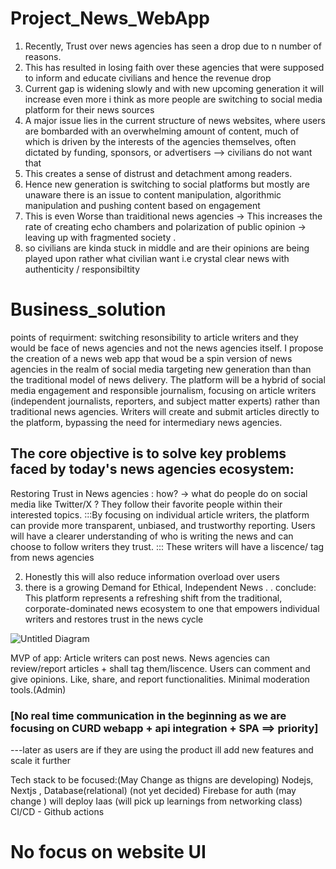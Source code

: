 # Project_News_WebApp

1. Recently, Trust over news agencies has seen a drop due to n number of reasons.
2. This has resulted in losing faith over these agencies that were supposed to inform and educate civilians and hence the revenue drop
3. Current gap is widening slowly and with new upcoming generation it will increase even more i think as more people are switching to social media platform for their news sources
4. A major issue lies in the current structure of news websites, where users are bombarded with an overwhelming amount of content, much of which is driven by the interests of the agencies themselves, often dictated by funding, sponsors, or advertisers  --> civilians do not want that
5. This creates a sense of distrust and detachment among readers.
6. Hence new generation is switching to social platforms but mostly are unaware there is an issue to content manipulation, algorithmic manipulation and pushing content based on engagement
7. This is even Worse than traiditional news agencies -> This increases the rate of creating echo chambers and polarization of public opinion -> leaving up with fragmented society .
8. so civilians are kinda stuck in middle and are their opinions are being played upon rather what civilian want i.e crystal clear news with authenticity / responsibiltity
# Business_solution
points of requirment: switching resonsibility to article writers and they would be face of news agencies and not the news agencies itself.
I propose the creation of a news web app that woud be a spin version of news agencies in the realm of social media targeting new generation than than the traditional model of news delivery. The platform will be a hybrid of social media engagement and responsible journalism, focusing on article writers (independent journalists, reporters, and subject matter experts) rather than traditional news agencies. Writers will create and submit articles directly to the platform, bypassing the need for intermediary news agencies.

## The core objective is to solve key problems faced by today's news agencies ecosystem:
Restoring Trust in News agencies :
how? -> what do people do on social media like Twitter/X ? 
They follow their favorite people within their interested topics.
:::By focusing on individual article writers, the platform can provide more transparent, unbiased, and trustworthy reporting. Users will have a clearer understanding of who is writing the news and can choose to follow writers they trust.
:::
These writers will have a liscence/ tag from news agencies

2. Honestly this will also reduce information overload over users
3. there is a growing Demand for Ethical, Independent News
.
.
conclude: This platform represents a refreshing shift from the traditional, corporate-dominated news ecosystem to one that empowers individual writers and restores trust in the news cycle

![Untitled Diagram](https://github.com/user-attachments/assets/687e9a07-616f-4293-80ce-68cf7d065f0a)

MVP of app:
Article writers can post news.
News agencies can review/report articles + shall tag them/liscence.
Users can comment and give opinions.
Like, share, and report functionalities.
Minimal moderation tools.(Admin)

### [No real time communication in the beginning as we are focusing on CURD webapp + api integration + SPA ==> priority]

---later as users are if they are using the product ill add new features and scale it further 

Tech stack to be focused:(May Change as thigns are developing)
Nodejs, Nextjs , Database(relational) (not yet decided) 
Firebase for auth (may change ) 
will deploy Iaas (will pick up learnings from networking class) 
CI/CD - Github actions 
# No focus on website UI 

